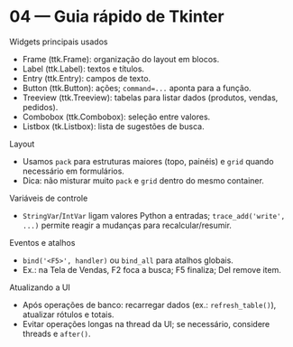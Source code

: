 # 04 — Guia rápido de Tkinter

Widgets principais usados
- Frame (ttk.Frame): organização do layout em blocos.
- Label (ttk.Label): textos e títulos.
- Entry (ttk.Entry): campos de texto.
- Button (ttk.Button): ações; `command=...` aponta para a função.
- Treeview (ttk.Treeview): tabelas para listar dados (produtos, vendas, pedidos).
- Combobox (ttk.Combobox): seleção entre valores.
- Listbox (tk.Listbox): lista de sugestões de busca.

Layout
- Usamos `pack` para estruturas maiores (topo, painéis) e `grid` quando necessário em formulários.
- Dica: não misturar muito `pack` e `grid` dentro do mesmo container.

Variáveis de controle
- `StringVar`/`IntVar` ligam valores Python a entradas; `trace_add('write', ...)` permite reagir a mudanças para recalcular/resumir.

Eventos e atalhos
- `bind('<F5>', handler)` ou `bind_all` para atalhos globais.
- Ex.: na Tela de Vendas, F2 foca a busca; F5 finaliza; Del remove item.

Atualizando a UI
- Após operações de banco: recarregar dados (ex.: `refresh_table()`), atualizar rótulos e totais.
- Evitar operações longas na thread da UI; se necessário, considere threads e `after()`.
